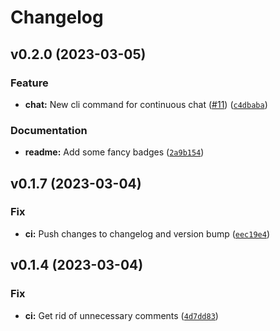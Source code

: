 # Changelog

<!--next-version-placeholder-->

## v0.2.0 (2023-03-05)
### Feature
* **chat:** New cli command for continuous chat ([#11](https://github.com/AumitLeon/chatgpt-cli/issues/11)) ([`c4dbaba`](https://github.com/AumitLeon/chatgpt-cli/commit/c4dbababb33a752c9e08c119989755a5ee1f24af))

### Documentation
* **readme:** Add some fancy badges ([`2a9b154`](https://github.com/AumitLeon/chatgpt-cli/commit/2a9b154ef3b8f1bd8b9e9572765164843516094c))

## v0.1.7 (2023-03-04)
### Fix
* **ci:** Push changes to changelog and version bump ([`eec19e4`](https://github.com/AumitLeon/chatgpt-cli/commit/eec19e41ed2ad7f76cedc969acd3c3941306e2b0))

## v0.1.4 (2023-03-04)
### Fix
* **ci:** Get rid of unnecessary comments ([`4d7dd83`](https://github.com/AumitLeon/chatgpt-cli/commit/4d7dd8368c4d18a0bd2060a1cd1a35b181d2d71e))
